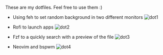 These are my dotfiles. Feel free to use them :)

- Using feh to set random background in two different monitors
![dot1](https://user-images.githubusercontent.com/95882962/225651579-18bb0a0f-c726-4e3f-b086-27296c2bdf39.png)

- Rofi to launch apps
![dot2](https://user-images.githubusercontent.com/95882962/225655003-7fbbe77e-5e63-4e81-a418-e7d82d7babc3.png)

- Fzf to a quickly search with a preview of the file
![dot3](https://user-images.githubusercontent.com/95882962/225655084-350e5ddf-4c00-44d6-a80a-6472c1fd09f9.png)

- Neovim and bspwm
![dot4](https://user-images.githubusercontent.com/95882962/225655238-41fc39e3-3b8e-4f72-8e32-7ac29346e25e.png)
